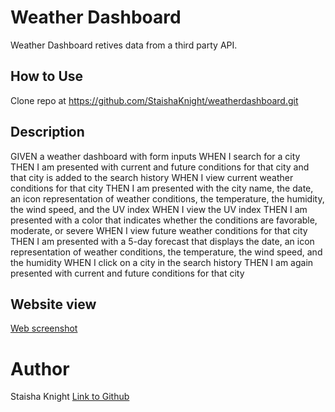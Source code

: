 # Weather Dashboard
Weather Dashboard retives data from a third party API.
 
## How to Use
Clone repo at 
https://github.com/StaishaKnight/weatherdashboard.git 

## Description 
GIVEN a weather dashboard with form inputs
WHEN I search for a city
THEN I am presented with current and future conditions for that city and that city is added to the search history
WHEN I view current weather conditions for that city
THEN I am presented with the city name, the date, an icon representation of weather conditions, the temperature, the humidity, the wind speed, and the UV index
WHEN I view the UV index
THEN I am presented with a color that indicates whether the conditions are favorable, moderate, or severe
WHEN I view future weather conditions for that city
THEN I am presented with a 5-day forecast that displays the date, an icon representation of weather conditions, the temperature, the wind speed, and the humidity
WHEN I click on a city in the search history
THEN I am again presented with current and future conditions for that city


## Website view
[Web screenshot](css/images/weather.jpg)



# Author
Staisha Knight
[Link to Github](https://github.com/StaishaKnight/weatherdashboard.git)


